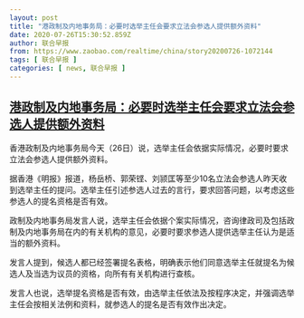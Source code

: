 ```yaml
---
layout: post
title: "港政制及内地事务局：必要时选举主任会要求立法会参选人提供额外资料"
date: 2020-07-26T15:30:52.859Z
author: 联合早报
from: https://www.zaobao.com/realtime/china/story20200726-1072144
tags: [ 联合早报 ]
categories: [ news, 联合早报 ]
---
```

<!--1595799120000-->
[港政制及内地事务局：必要时选举主任会要求立法会参选人提供额外资料](https://www.zaobao.com/realtime/china/story20200726-1072144)
------

<div>
<p>香港政制及内地事务局今天（26日）说，选举主任会依据实际情况，必要时要求立法会参选人提供额外资料。</p><p>据香港《明报》报道，杨岳桥、郭荣铿、刘颕匡等至少10名立法会参选人昨天收到选举主任的提问。选举主任引述参选人过去的言行，要求回答问题，以考虑这些参选人的提名资格是否有效。</p><p>政制及内地事务局发言人说，选举主任会依据个案实际情况，咨询律政司及包括政制及内地事务局在内的有关机构的意见，必要时要求参选人提供选举主任认为是适当的额外资料。</p><section id="imu"><div id="dfp-ad-imu1-wrapper" class="dfp-tag-wrapper"><div id="dfp-ad-imu1" class="dfp-tag-wrapper"></div></div></section><p>发言人提到，候选人都已经签署提名表格，明确表示他们同意选举主任就提名为候选人及当选为议员的资格，向所有有关机构进行查核。</p><p>发言人也说，选举提名资格是否有效，由选举主任依法及按程序决定，并强调选举主任会按相关法例和资料，就参选人的提名是否有效作出决定。</p><div id="innity-in-post"></div><div id="dfp-ad-midarticlespecial-wrapper" class="dfp-tag-wrapper"><div id="dfp-ad-midarticlespecial" class="dfp-tag-wrapper"></div></div>
</div>
